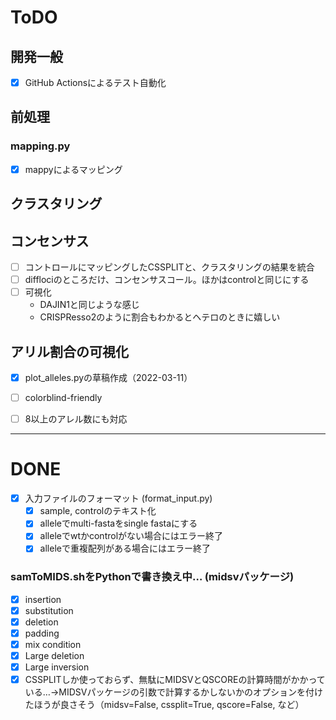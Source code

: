 # ToDO

## 開発一般

+ [x] GitHub Actionsによるテスト自動化

## 前処理

### mapping.py
+ [x] mappyによるマッピング


## クラスタリング

## コンセンサス
+ [ ] コントロールにマッピングしたCSSPLITと、クラスタリングの結果を統合
+ [ ] difflociのところだけ、コンセンサスコール。ほかはcontrolと同じにする
+ [ ] 可視化
  + DAJIN1と同じような感じ
  + CRISPResso2のように割合もわかるとヘテロのときに嬉しい

## アリル割合の可視化
+ [x] plot_alleles.pyの草稿作成（2022-03-11）
+ [ ] colorblind-friendly
+ [ ] 8以上のアレル数にも対応


---
# DONE

+ [x] 入力ファイルのフォーマット (format_input.py)
  + [x] sample, controlのテキスト化
  + [x] alleleでmulti-fastaをsingle fastaにする
  + [x] alleleでwtかcontrolがない場合にはエラー終了
  + [x] alleleで重複配列がある場合にはエラー終了

### samToMIDS.shをPythonで書き換え中… (midsvパッケージ)
+ [x] insertion
+ [x] substitution
+ [x] deletion
+ [x] padding
+ [x] mix condition
+ [x] Large deletion
+ [x] Large inversion
+ [x] CSSPLITしか使っておらず、無駄にMIDSVとQSCOREの計算時間がかかっている…→MIDSVパッケージの引数で計算するかしないかのオプションを付けたほうが良さそう（midsv=False, cssplit=True, qscore=False, など）
